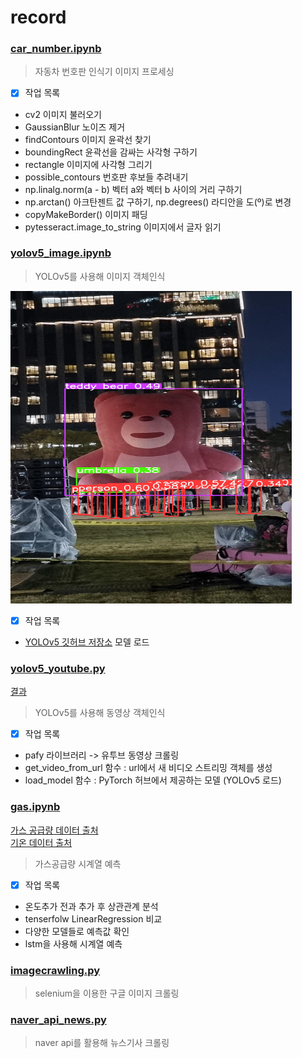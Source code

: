 # record

### [car_number.ipynb](https://github.com/vacker92/record/blob/main/car_number.ipynb)
> 자동차 번호판 인식기 이미지 프로세싱
- [x] 작업 목록
- cv2 이미지 불러오기
- GaussianBlur 노이즈 제거
- findContours 이미지 윤곽선 찾기
- boundingRect 윤곽선을 감싸는 사각형 구하기
- rectangle 이미지에 사각형 그리기
- possible_contours 번호판 후보들 추려내기
- np.linalg.norm(a - b) 벡터 a와 벡터 b 사이의 거리 구하기 
- np.arctan() 아크탄젠트 값 구하기, np.degrees() 라디안을 도(º)로 변경
- copyMakeBorder() 이미지 패딩
- pytesseract.image_to_string 이미지에서 글자 읽기

### [yolov5_image.ipynb](https://github.com/vacker92/record/blob/main/yolov5_image.ipynb)
> YOLOv5를 사용해 이미지 객체인식  

<img src="1.jpg" width="450px" height="500px"></img><br/>
- [x] 작업 목록
- [YOLOv5 깃허브 저장소](https://github.com/ultralytics/yolov5) 모델 로드  


### [yolov5_youtube.py](https://github.com/vacker92/record/blob/main/yolov5_youtube.py)  
[결과](https://www.youtube.com/watch?v=1Q0Q_CRRh2c)  
> YOLOv5를 사용해 동영상 객체인식
- [x] 작업 목록
- pafy 라이브러리 -> 유투브 동영상 크롤링
- get_video_from_url 함수 : url에서 새 비디오 스트리밍 객체를 생성
- load_model 함수 : PyTorch 허브에서 제공하는 모델 (YOLOv5 로드)

### [gas.ipynb](https://github.com/vacker92/record/blob/main/gas.ipynb)
[가스 공급량 데이터 출처](https://www.data.go.kr/data/15091497/fileData.do)  
[기온 데이터 출처](https://data.kma.go.kr/data/grnd/selectAsosRltmList.do?pgmNo=36) 
> 가스공급량 시계열 예측 
- [x] 작업 목록
- 온도추가 전과 추가 후 상관관계 분석
- tenserfolw LinearRegression 비교
- 다양한 모델들로 예측값 확인
- lstm을 사용해 시계열 예측 

### [imagecrawling.py](https://github.com/vacker92/record/blob/main/imagecrawling.py)
> selenium을 이용한 구글 이미지 크롤링 

### [naver_api_news.py](https://github.com/vacker92/record/blob/main/naver_api_news.py)
> naver api를 활용해 뉴스기사 크롤링

